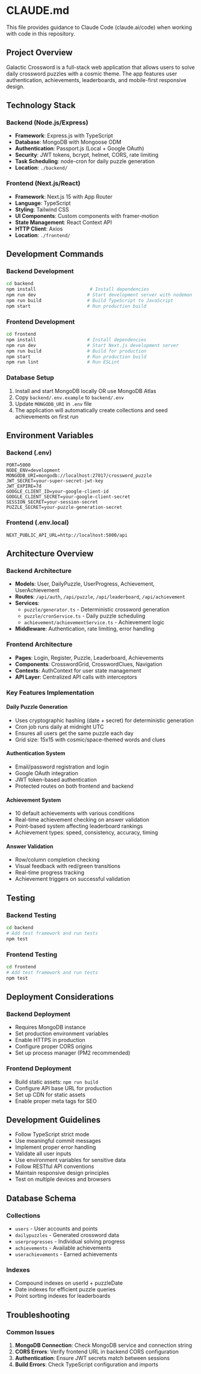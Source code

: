 # CLAUDE.md

This file provides guidance to Claude Code (claude.ai/code) when working with code in this repository.

## Project Overview

Galactic Crossword is a full-stack web application that allows users to solve daily crossword puzzles with a cosmic theme. The app features user authentication, achievements, leaderboards, and mobile-first responsive design.

## Technology Stack

### Backend (Node.js/Express)
- **Framework**: Express.js with TypeScript
- **Database**: MongoDB with Mongoose ODM
- **Authentication**: Passport.js (Local + Google OAuth)
- **Security**: JWT tokens, bcrypt, helmet, CORS, rate limiting
- **Task Scheduling**: node-cron for daily puzzle generation
- **Location**: `./backend/`

### Frontend (Next.js/React)
- **Framework**: Next.js 15 with App Router
- **Language**: TypeScript
- **Styling**: Tailwind CSS
- **UI Components**: Custom components with framer-motion
- **State Management**: React Context API
- **HTTP Client**: Axios
- **Location**: `./frontend/`

## Development Commands

### Backend Development
```bash
cd backend
npm install                    # Install dependencies
npm run dev                   # Start development server with nodemon
npm run build                 # Build TypeScript to JavaScript
npm start                     # Run production build
```

### Frontend Development
```bash
cd frontend
npm install                   # Install dependencies
npm run dev                   # Start Next.js development server
npm run build                 # Build for production
npm start                     # Run production build
npm run lint                  # Run ESLint
```

### Database Setup
1. Install and start MongoDB locally OR use MongoDB Atlas
2. Copy `backend/.env.example` to `backend/.env`
3. Update `MONGODB_URI` in `.env` file
4. The application will automatically create collections and seed achievements on first run

## Environment Variables

### Backend (.env)
```
PORT=5000
NODE_ENV=development
MONGODB_URI=mongodb://localhost:27017/crossword_puzzle
JWT_SECRET=your-super-secret-jwt-key
JWT_EXPIRE=7d
GOOGLE_CLIENT_ID=your-google-client-id
GOOGLE_CLIENT_SECRET=your-google-client-secret
SESSION_SECRET=your-session-secret
PUZZLE_SECRET=your-puzzle-generation-secret
```

### Frontend (.env.local)
```
NEXT_PUBLIC_API_URL=http://localhost:5000/api
```

## Architecture Overview

### Backend Architecture
- **Models**: User, DailyPuzzle, UserProgress, Achievement, UserAchievement
- **Routes**: `/api/auth`, `/api/puzzle`, `/api/leaderboard`, `/api/achievement`
- **Services**: 
  - `puzzle/generator.ts` - Deterministic crossword generation
  - `puzzle/cronService.ts` - Daily puzzle scheduling
  - `achievement/achievementService.ts` - Achievement logic
- **Middleware**: Authentication, rate limiting, error handling

### Frontend Architecture
- **Pages**: Login, Register, Puzzle, Leaderboard, Achievements
- **Components**: CrosswordGrid, CrosswordClues, Navigation
- **Contexts**: AuthContext for user state management
- **API Layer**: Centralized API calls with interceptors

### Key Features Implementation

#### Daily Puzzle Generation
- Uses cryptographic hashing (date + secret) for deterministic generation
- Cron job runs daily at midnight UTC
- Ensures all users get the same puzzle each day
- Grid size: 15x15 with cosmic/space-themed words and clues

#### Authentication System
- Email/password registration and login
- Google OAuth integration
- JWT token-based authentication
- Protected routes on both frontend and backend

#### Achievement System
- 10 default achievements with various conditions
- Real-time achievement checking on answer validation
- Point-based system affecting leaderboard rankings
- Achievement types: speed, consistency, accuracy, timing

#### Answer Validation
- Row/column completion checking
- Visual feedback with red/green transitions
- Real-time progress tracking
- Achievement triggers on successful validation

## Testing

### Backend Testing
```bash
cd backend
# Add test framework and run tests
npm test
```

### Frontend Testing
```bash
cd frontend
# Add test framework and run tests
npm test
```

## Deployment Considerations

### Backend Deployment
- Requires MongoDB instance
- Set production environment variables
- Enable HTTPS in production
- Configure proper CORS origins
- Set up process manager (PM2 recommended)

### Frontend Deployment
- Build static assets: `npm run build`
- Configure API base URL for production
- Set up CDN for static assets
- Enable proper meta tags for SEO

## Development Guidelines

- Follow TypeScript strict mode
- Use meaningful commit messages
- Implement proper error handling
- Validate all user inputs
- Use environment variables for sensitive data
- Follow RESTful API conventions
- Maintain responsive design principles
- Test on multiple devices and browsers

## Database Schema

### Collections
- `users` - User accounts and points
- `dailypuzzles` - Generated crossword data
- `userprogresses` - Individual solving progress
- `achievements` - Available achievements
- `userachievements` - Earned achievements

### Indexes
- Compound indexes on userId + puzzleDate
- Date indexes for efficient puzzle queries
- Point sorting indexes for leaderboards

## Troubleshooting

### Common Issues
1. **MongoDB Connection**: Check MongoDB service and connection string
2. **CORS Errors**: Verify frontend URL in backend CORS configuration
3. **Authentication**: Ensure JWT secrets match between sessions
4. **Build Errors**: Check TypeScript configuration and imports